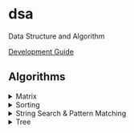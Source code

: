 # dsa
Data Structure and Algorithm

[Development Guide](https://github.com/Roytangrb/dsa/blob/master/CONTRIBUTING.md)

## Algorithms

<details>
<summary>Matrix</summary>

 - Yale Format
   - [Sparse Matrix Multiplication](https://leetcode.com/problems/sparse-matrix-multiplication/)

</details>

<details>
<summary>Sorting</summary>

 - Quickselect
   - [Top K Frequent Elements](https://leetcode.com/problems/top-k-frequent-elements/)

</details>

<details>
<summary>String Search & Pattern Matching</summary>

 - Z Algorithm
   - [Sum of Scores of Built Strings](https://leetcode.com/problems/sum-of-scores-of-built-strings/)

</details>

<details>
<summary>Tree</summary>

 - In-order Traversal   
   - [Relink BST to Sorted Linked List](https://leetcode.com/problems/increasing-order-search-tree/)
 - Iterative Binary Tree Traversal
   - [Binary Search Tree Iterator II](https://leetcode.com/problems/binary-search-tree-iterator-ii/)

</details>
